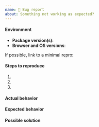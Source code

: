 ```yaml
---
name: 🐛 Bug report
about: Something not working as expected?
---
```


<!-- IF YOU ARE A TPR EMPLOYEE, DO NOT POST INTERNAL LINKS OR REFERENCES HERE -->

#### Environment

- **Package version(s)**: <!-- fill this out -->
- **Browser and OS versions**: <!-- fill this out -->

If possible, link to a minimal repro: <!-- here -->

#### Steps to reproduce

1. <!-- fill this out -->
1. <!-- fill this out -->
1. <!-- fill this out -->

#### Actual behavior

<!-- what happened? -->

#### Expected behavior

<!-- what did you expect to happen? -->

#### Possible solution

<!-- if you have any ideas -->
